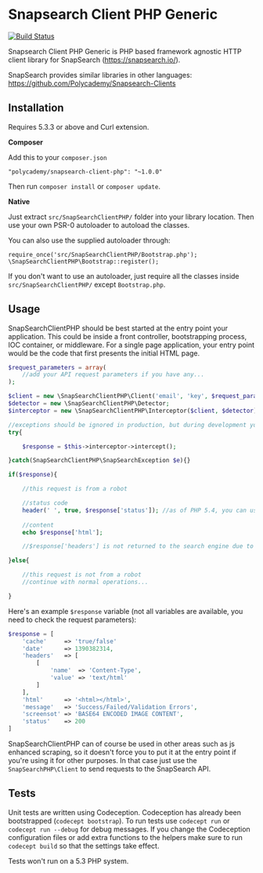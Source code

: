 Snapsearch Client PHP Generic
=============================

[![Build Status](https://travis-ci.org/Polycademy/SnapSearch-Client-PHP.png?branch=master)](https://travis-ci.org/Polycademy/SnapSearch-Client-PHP)

Snapsearch Client PHP Generic is PHP based framework agnostic HTTP client library for SnapSearch (https://snapsearch.io/).

SnapSearch provides similar libraries in other languages: https://github.com/Polycademy/Snapsearch-Clients

Installation
------------

Requires 5.3.3 or above and Curl extension.

**Composer**

Add this to your `composer.json`

```
"polycademy/snapsearch-client-php": "~1.0.0"
```

Then run `composer install` or `composer update`.

**Native**

Just extract `src/SnapSearchClientPHP/` folder into your library location. Then use your own PSR-0 autoloader to autoload the classes.

You can also use the supplied autoloader through:

```
require_once('src/SnapSearchClientPHP/Bootstrap.php');
\SnapSearchClientPHP\Bootstrap::register();
```

If you don't want to use an autoloader, just require all the classes inside `src/SnapSearchClientPHP/` except `Bootstrap.php`.

Usage
-----

SnapSearchClientPHP should be best started at the entry point your application. This could be inside a front controller, bootstrapping process, IOC container, or middleware. For a single page application, your entry point would be the code that first presents the initial HTML page.

```php
$request_parameters = array(
	//add your API request parameters if you have any...
);

$client = new \SnapSearchClientPHP\Client('email', 'key', $request_parameters);
$detector = new \SnapSearchClientPHP\Detector;
$interceptor = new \SnapSearchClientPHP\Interceptor($client, $detector);

//exceptions should be ignored in production, but during development you can check it for validation errors
try{

	$response = $this->interceptor->intercept();

}catch(SnapSearchClientPHP\SnapSearchException $e){}

if($response){

	//this request is from a robot

	//status code
	header(' ', true, $response['status']); //as of PHP 5.4, you can use http_response_code($response['status']);
	
	//content
	echo $response['html'];

	//$response['headers'] is not returned to the search engine due to potential content or transfer encoding issuesm however you it is up to you if you want to test it out!

}else{

	//this request is not from a robot
	//continue with normal operations...

}
```

Here's an example `$response` variable (not all variables are available, you need to check the request parameters):

```php
$response = [
	'cache' 	=> 'true/false'
	'date'		=> 1390382314,
	'headers'	=> [
		[
			'name'	=> 'Content-Type',
			'value'	=> 'text/html'
		]
	],
	'html'		=> '<html></html>',
	'message'	=> 'Success/Failed/Validation Errors',
	'screensot'	=> 'BASE64 ENCODED IMAGE CONTENT',
	'status'	=> 200
]
```

SnapSearchClientPHP can of course be used in other areas such as js enhanced scraping, so it doesn't force you to put it at the entry point if you're using it for other purposes. In that case just use the `SnapSearchPHP\Client` to send requests to the SnapSearch API.

Tests
----

Unit tests are written using Codeception. Codeception has already been bootstrapped (`codecept bootstrap`). To run tests use `codecept run` or `codecept run --debug` for debug messages. If you change the Codeception configuration files or add extra functions to the helpers make sure to run `codecept build` so that the settings take effect.

Tests won't run on a 5.3 PHP system.